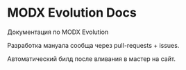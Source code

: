 MODX Evolution Docs
=========

Документация по MODX Evolution

Разработка мануала сообща через pull-requests + issues.

Автоматический билд после вливания в мастер на сайт.
